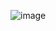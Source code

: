 ![image](https://user-images.githubusercontent.com/3452573/106490536-efb45b80-6483-11eb-8feb-f68174eb395d.png)
